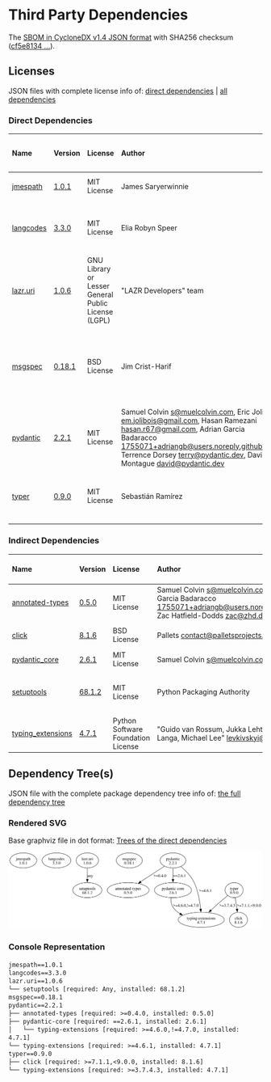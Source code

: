 # Third Party Dependencies

<!--[[[fill sbom_sha256()]]]-->
The [SBOM in CycloneDX v1.4 JSON format](https://git.sr.ht/~sthagen/turvallisuusneuvonta/blob/default/sbom/cdx.json) with SHA256 checksum ([cf5e8134 ...](https://git.sr.ht/~sthagen/turvallisuusneuvonta/blob/default/sbom/cdx.json.sha256 "sha256:cf5e8134295c1867964dfb6df3e5c85fbb70d37cfa0e521ab9c8991a27e67896")).
<!--[[[end]]] (checksum: cb1e51f8ed0a88c93a99caa3b4825e69)-->
## Licenses

JSON files with complete license info of: [direct dependencies](direct-dependency-licenses.json) | [all dependencies](all-dependency-licenses.json)

### Direct Dependencies

<!--[[[fill direct_dependencies_table()]]]-->
| Name                                                | Version                                            | License                                             | Author                                                                                                                                                                                                                                                        | Description (from packaging data)                                                                        |
|:----------------------------------------------------|:---------------------------------------------------|:----------------------------------------------------|:--------------------------------------------------------------------------------------------------------------------------------------------------------------------------------------------------------------------------------------------------------------|:---------------------------------------------------------------------------------------------------------|
| [jmespath](https://github.com/jmespath/jmespath.py) | [1.0.1](https://pypi.org/project/jmespath/1.0.1/)  | MIT License                                         | James Saryerwinnie                                                                                                                                                                                                                                            | JSON Matching Expressions                                                                                |
| [langcodes](https://github.com/rspeer/langcodes)    | [3.3.0](https://pypi.org/project/langcodes/3.3.0/) | MIT License                                         | Elia Robyn Speer                                                                                                                                                                                                                                              | Tools for labeling human languages with IETF language tags                                               |
| [lazr.uri](https://launchpad.net/lazr.uri)          | [1.0.6](https://pypi.org/project/lazr.uri/1.0.6/)  | GNU Library or Lesser General Public License (LGPL) | "LAZR Developers" team                                                                                                                                                                                                                                        | A self-contained, easily reusable library for parsing, manipulating,                                     |
| [msgspec](https://jcristharif.com/msgspec/)         | [0.18.1](https://pypi.org/project/msgspec/0.18.1/) | BSD License                                         | Jim Crist-Harif                                                                                                                                                                                                                                               | A fast serialization and validation library, with builtin support for JSON, MessagePack, YAML, and TOML. |
| [pydantic](https://github.com/pydantic/pydantic)    | [2.2.1](https://pypi.org/project/pydantic/2.2.1/)  | MIT License                                         | Samuel Colvin <s@muelcolvin.com>, Eric Jolibois <em.jolibois@gmail.com>, Hasan Ramezani <hasan.r67@gmail.com>, Adrian Garcia Badaracco <1755071+adriangb@users.noreply.github.com>, Terrence Dorsey <terry@pydantic.dev>, David Montague <david@pydantic.dev> | Data validation using Python type hints                                                                  |
| [typer](https://github.com/tiangolo/typer)          | [0.9.0](https://pypi.org/project/typer/0.9.0/)     | MIT License                                         | Sebastián Ramírez                                                                                                                                                                                                                                             | Typer, build great CLIs. Easy to code. Based on Python type hints.                                       |
<!--[[[end]]] (checksum: 8afc0d6c685d4cab77e7c2ee7a86c4c7)-->

### Indirect Dependencies

<!--[[[fill indirect_dependencies_table()]]]-->
| Name                                                                                      | Version                                                    | License                            | Author                                                                                                                                  | Description (from packaging data)                                       |
|:------------------------------------------------------------------------------------------|:-----------------------------------------------------------|:-----------------------------------|:----------------------------------------------------------------------------------------------------------------------------------------|:------------------------------------------------------------------------|
| [annotated-types](https://github.com/annotated-types/annotated-types/blob/main/README.md) | [0.5.0](https://pypi.org/project/annotated-types/0.5.0/)   | MIT License                        | Samuel Colvin <s@muelcolvin.com>, Adrian Garcia Badaracco <1755071+adriangb@users.noreply.github.com>, Zac Hatfield-Dodds <zac@zhd.dev> | Reusable constraint types to use with typing.Annotated                  |
| [click](https://palletsprojects.com/p/click/)                                             | [8.1.6](https://pypi.org/project/click/8.1.6/)             | BSD License                        | Pallets <contact@palletsprojects.com>                                                                                                   | Composable command line interface toolkit                               |
| [pydantic_core](https://github.com/pydantic/pydantic-core)                                | [2.6.1](https://pypi.org/project/pydantic_core/2.6.1/)     | MIT License                        | Samuel Colvin <s@muelcolvin.com>                                                                                                        | UNKNOWN                                                                 |
| [setuptools](https://github.com/pypa/setuptools)                                          | [68.1.2](https://pypi.org/project/setuptools/68.1.2/)      | MIT License                        | Python Packaging Authority                                                                                                              | Easily download, build, install, upgrade, and uninstall Python packages |
| [typing_extensions](https://github.com/python/typing_extensions)                          | [4.7.1](https://pypi.org/project/typing_extensions/4.7.1/) | Python Software Foundation License | "Guido van Rossum, Jukka Lehtosalo, Łukasz Langa, Michael Lee" <levkivskyi@gmail.com>                                                   | Backported and Experimental Type Hints for Python 3.7+                  |
<!--[[[end]]] (checksum: af034329d80546a7a7737f314a2e3311)-->

## Dependency Tree(s)

JSON file with the complete package dependency tree info of: [the full dependency tree](package-dependency-tree.json)

### Rendered SVG

Base graphviz file in dot format: [Trees of the direct dependencies](package-dependency-tree.dot.txt)

<img src="./package-dependency-tree.svg" alt="Trees of the direct dependencies" title="Trees of the direct dependencies"/>

### Console Representation

<!--[[[fill dependency_tree_console_text()]]]-->
````console
jmespath==1.0.1
langcodes==3.3.0
lazr.uri==1.0.6
└── setuptools [required: Any, installed: 68.1.2]
msgspec==0.18.1
pydantic==2.2.1
├── annotated-types [required: >=0.4.0, installed: 0.5.0]
├── pydantic-core [required: ==2.6.1, installed: 2.6.1]
│   └── typing-extensions [required: >=4.6.0,!=4.7.0, installed: 4.7.1]
└── typing-extensions [required: >=4.6.1, installed: 4.7.1]
typer==0.9.0
├── click [required: >=7.1.1,<9.0.0, installed: 8.1.6]
└── typing-extensions [required: >=3.7.4.3, installed: 4.7.1]
````
<!--[[[end]]] (checksum: ddef9e759146a11cec6e769389cb6067)-->
